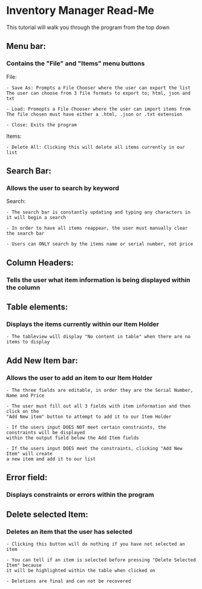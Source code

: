# Inventory Manager Read-Me

This tutorial will walk you through the program from the top down

## Menu bar:
### Contains the "File" and "Items" menu buttons
File:

    - Save As: Prompts a File Chooser where the user can export the list
    The user can choose from 3 file formats to export to; html, json and txt

    - Load: Promopts a File Chooser where the user can import items from
    The file chosen must have either a .html, .json or .txt extension
    
    - Close: Exits the program

Items:

    - Delete All: Clicking this will delete all items currently in our list

## Search Bar:
### Allows the user to search by keyword
Search:

    - The search bar is constantly updating and typing any characters in it will begin a search

    - In order to have all items reappear, the user must manually clear the search bar

    - Users can ONLY search by the items name or serial number, not price

## Column Headers:
### Tells the user what item information is being displayed within the column

## Table elements:
### Displays the items currently within our Item Holder

    - The tableview will display "No content in table" when there are no items to display

## Add New Item bar:
### Allows the user to add an item to our Item Holder

    - The three fields are editable, in order they are the Serial Number, Name and Price

    - The user must fill out all 3 fields with item information and then click on the
    "Add New item" button to attempt to add it to our Item Holder

    - If the users input DOES NOT meet certain constraints, the constraints will be displayed
    within the output field below the Add Item fields

    - If the users input DOES meet the constraints, clicking "Add New Item" will create
    a new item and add it to our list

## Error field:
### Displays constraints or errors within the program

## Delete selected Item:
### Deletes an item that the user has selected

    - Clicking this button will do nothing if you have not selected an item

    - You can tell if an item is selected before pressing "Delete Selected Item" because
    it will be highlighted within the table when clicked on

    - Deletions are final and can not be recovered